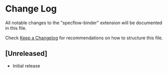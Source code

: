 # Change Log

All notable changes to the "specflow-binder" extension will be documented in this file.

Check [Keep a Changelog](http://keepachangelog.com/) for recommendations on how to structure this file.

## [Unreleased]

- Initial release